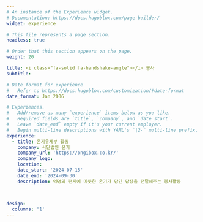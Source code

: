 ```yaml
---
# An instance of the Experience widget.
# Documentation: https://docs.hugoblox.com/page-builder/
widget: experience

# This file represents a page section.
headless: true

# Order that this section appears on the page.
weight: 20

title: <i class="fa-solid fa-handshake-angle"></i> 봉사
subtitle:

# Date format for experience
#   Refer to https://docs.hugoblox.com/customization/#date-format
date_format: Jan 2006

# Experiences.
#   Add/remove as many `experience` items below as you like.
#   Required fields are `title`, `company`, and `date_start`.
#   Leave `date_end` empty if it's your current employer.
#   Begin multi-line descriptions with YAML's `|2-` multi-line prefix.
experience:
  - title: 온기우체부 활동 
    company: 사단법인 온기
    company_url: 'https://ongibox.co.kr/'
    company_logo: 
    location: 
    date_start: '2024-07-15'
    date_end: '2024-09-30'
    description: 익명의 편지에 따뜻한 온기가 담긴 답장을 전달해주는 봉사활동

 

design:
  columns: '1'
---
```

